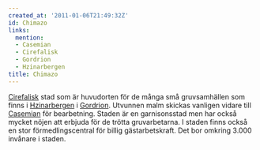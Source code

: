 ```yaml
---
created_at: '2011-01-06T21:49:32Z'
id: Chimazo
links:
  mention:
  - Casemian
  - Cirefalisk
  - Gordrion
  - Hzinarbergen
title: Chimazo
---
```


[Cirefalisk] stad som är huvudorten för de många små gruvsamhällen som finns i [Hzinarbergen] i
[Gordrion]. Utvunnen malm skickas vanligen vidare till [Casemian] för bearbetning. Staden är en
garnisonsstad men har också mycket nöjen att erbjuda för de trötta gruvarbetarna. I staden finns
också en stor förmedlingscentral för billig gästarbetskraft. Det bor omkring 3.000 invånare i
staden.

  [Cirefalisk]: Cirefalisk
  [Hzinarbergen]: Hzinarbergen
  [Gordrion]: Gordrion
  [Casemian]: Casemian

